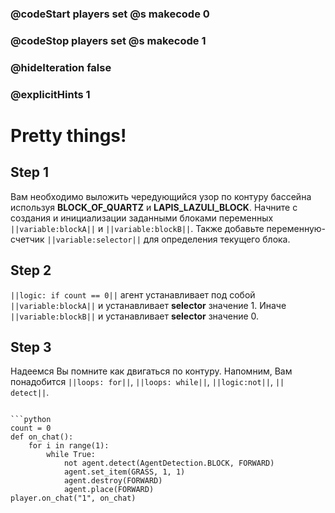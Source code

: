 ### @codeStart players set @s makecode 0
### @codeStop players set @s makecode 1

### @hideIteration false 
### @explicitHints 1

# Pretty things!


## Step 1
Вам необходимо выложить чередующийся узор по контуру бассейна используя **BLOCK_OF_QUARTZ** и **LAPIS_LAZULI_BLOCK**.
Начните с создания и инициализации заданными блоками переменных ``||variable:blockA||`` и ``||variable:blockB||``.
Также добавьте переменную-счетчик ``||variable:selector||`` для определения текущего блока.

## Step 2
``||logic: if count == 0||`` агент устанавливает под собой ``||variable:blockA||`` и устанавливает **sеlector** значение 1. Иначе ``||variable:blockB||`` и устанавливает **sеlector** значение 0.  

## Step 3
Надеемся Вы помните как двигаться по контуру. Напомним, Вам понадобится ``||loops: for||``, ``||loops: while||``, ``||logic:not||``, ``|| detect||``.

```python
```

```ghost
```python
count = 0
def on_chat():
    for i in range(1):
        while True:
            not agent.detect(AgentDetection.BLOCK, FORWARD)
            agent.set_item(GRASS, 1, 1)
            agent.destroy(FORWARD)
            agent.place(FORWARD)
player.on_chat("1", on_chat)
```
